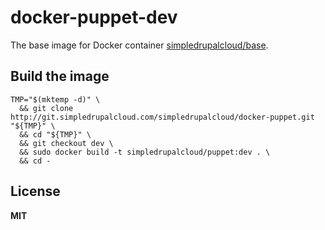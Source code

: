 # docker-puppet-dev

The base image for Docker container [simpledrupalcloud/base](https://registry.hub.docker.com/u/simpledrupalcloud/base/).

## Build the image

    TMP="$(mktemp -d)" \
      && git clone http://git.simpledrupalcloud.com/simpledrupalcloud/docker-puppet.git "${TMP}" \
      && cd "${TMP}" \
      && git checkout dev \
      && sudo docker build -t simpledrupalcloud/puppet:dev . \
      && cd -

## License

**MIT**
